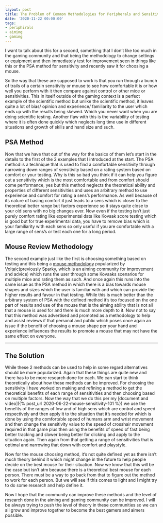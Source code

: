 ```yaml
---
layout: post
title: The Problem of Common Methodologies for Peripherals and Sensitivities
date: '2020-11-22 00:00:00'
tags:
- periphirals
- aiming
- gaming
---
```


I want to talk about this for a second, something that I don’t like too much in the gaming community and that being the methodology to change settings or equipment and then immediately test for improvement seen in things like this or the PSA method for sensitivity and recently saw it for choosing a mouse.

So the way that these are supposed to work is that you run through a bunch of trails of a certain sensitivity or mouse to see how comfortable it is or how well you perform with it then compare against control or other mice or sensitivities. This in itself outside of the gaming context is a perfect example of the scientific method but unlike the scientific method, it leaves quite a lot of bias/ opinion and experience/ familiarity to the user which ends up with the results being skewed. Which you never want when you are doing scientific testing. Another flaw with this is the variability of testing where it is often done quickly which neglects long time use in different situations and growth of skills and hand size and such.

## PSA Method

Now that we have that out of the way for the basics of them let’s start in the details to the first of the 2 examples that I introduced at the start. The PSA method is a technique that is used to find a comfortable sensitivity through narrowing down ranges of sensitivity based on a rating system based on comfort or your testing. Why is this so bad you think if it can help you figure out a sensitivity which is the most comfortable and from comfort should come performance, yes but this method neglects the theoretical ability and properties of different sensitivities and uses an arbitrary method to use experience and comfort for rating a sens’s performance. As well because of its nature of basing comfort it just leads to a sens which is closer to the theoretical better range but factors experience so it stays quite close to your old sens with no big changes ever. Now even if the testing isn’t just purely comfort rating like experimental data like Kovaak score testing which is good but for true experimental data, you have to remove bias which is your familiarity with each sens so only useful if you are comfortable with a large range of sens’s or test each one for a long period.

## Mouse Review Methodology

The second example just like the first is choosing something based on testing and this being a [mouse methodology](https://twitter.com/VoltaicHQ/status/1322661735006875650?s=20) popularized by [Voltaic](https://twitter.com/VoltaicHQ)(previously Sparky, which is an aiming community for improvement and advice) which runs the user through some Kovaaks scenarios for multiple mice and rating them as such. And once again this runs into the same issue as the PSA method in which there is a bias towards mouse shapes and sizes which the user is familiar with and which can provide the higher results and favour in that testing. While this is much better than the arbitrary system of PSA with the defined method it’s too focused on the one part of results and use of the mouse that is the aiming ability that is not all that a mouse is used for and there is much more depth to it. Now not to say that this method was advertised and promoted as a methodology to help and assist reviews if that personal and public which poses once again an issue if the benefit of choosing a mouse shape per your hand and experience influences the results to promote a mouse that may not have the same effect on everyone.

* * *

## The Solution

While these 2 methods can be used to help in some regard alternatives should be more popularized. Again that these things are quite new and there has to be more research done for each. We can start to think theoretically about how these methods can be improved. For choosing the sensitivity I have worked on making and refining a method to get the theoretical benefits of each range of sensitivities and then choosing based on multiple factors. Now the way that we do this per my [document and video]({% post_url 2020-06-22-mouse-sensitivity-101 %}) we use the benefits of the ranges of low and of high sens which are control and speed respectively and then apply it to the situation that it’s needed for which is done by using the comfortable speed of humans arm and wrist movement and then change the sensitivity value to the speed of crosshair movement required in that game plus then using the benefits of speed of fast being better tracking and slower being better for clicking and apply to the situation again. Then again from that getting a range of sensitivities that is optimal and narrowing that down with comfort and playstyle.

Now for the mouse choosing method, it’s not quite defined yet as there isn’t much theory behind it which might change in the future to help people decide on the best mouse for their situation. Now we know that this will be the case but isn’t atm because there is a theoretical best mouse for each person. There must be a way to go back from that to figure out the method to work for each person. But we will see if this comes to light and I might try to do some research and help define it.

Now I hope that the community can improve these methods and the level of research done in the aiming and gaming community can be improved. I will be always trying to push the level of theory in these communities so we can all grow and improve together to become the best gamers and aimers possible.
